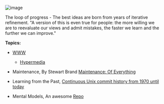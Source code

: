 ![image](https://user-images.githubusercontent.com/658791/209478115-2fefbd42-26ce-4552-be01-bdc84a109277.png)

The loop of progress - The best ideas are born from years of iterative refinement. "A version of this is even true for people: the more willing we are to reevaluate our views and admit mistakes, the faster we learn and the further we can improve."

**Topics:**
- [WWW](https://mamund.substack.com/p/toward-a-universal-linked-information)
  - [Hypermedia](https://hypermedia.systems/foreword/)

- Maintenance, By Stewart Brand [Maintenance: Of Everything](https://books.worksinprogress.co/)

- Learning from the Past, [Continuous Unix commit history from 1970 until today](https://github.com/dspinellis/unix-history-repo)

- Mental Models, An awesome [Repo](https://github.com/kiwicopple/mentalmodels)

